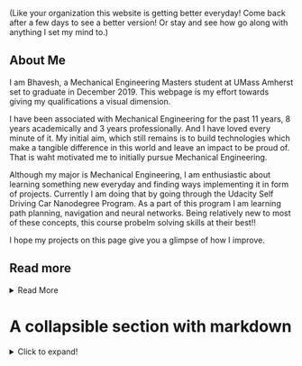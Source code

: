 (Like your organization this website is getting better everyday! Come back after a few days to see a better version! Or stay and see how go along with anything I set my mind to.)

## About Me

I am Bhavesh, a Mechanical Engineering Masters student at UMass Amherst set to graduate in December 2019. This webpage is my effort towards giving my qualifications a visual dimension.

I have been associated with Mechanical Engineering for the past 11 years, 8 years academically and 3 years professionally. And I have loved every minute of it. My initial aim, which still remains is to build technologies which make a tangible difference in this world and leave an impact to be proud of. That is waht motivated me to initially pursue Mechanical Engineering.

Although my major is Mechanical Engineering, I am enthusiastic about learning something new everyday and finding ways implementing it in form of projects. Currently I am doing that by going through the Udacity Self Driving Car Nanodegree Program. As a part of this program I am learning path planning, navigation and neural networks. Being relatively new to most of these concepts, this course probelm solving skills at their best!!

I hope my projects on this page give you a glimpse of how I improve.

## Read more
<details>
  <summary>Read More</summary>
  
  ### Heading
  <br>
  I have underwent diverse coursework but with a common aim, to build efficient technologies. The mathematically rigorous coursework has ensured that I can apply my training to a diverse rage of projects. During my time at UMass Amherst I have focussed on identification and modelling of controllers.
  <br>
  
  <br>
  As I head closer to my Graduation (December 2019), I am actively looking for opportunities to apply my skills. My ideal job would involve tasks with rigorous mathematical analysis.

</details>

# A collapsible section with markdown
<details>
  <summary>Click to expand!</summary>
  
  ## Heading
  1. A numbered
  2. list
     * With some
     * Sub bullets
</details>
